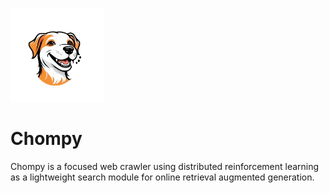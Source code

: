 <img src="./logo.png" width="150px"></img>

# Chompy

Chompy is a focused web crawler using distributed reinforcement learning as a lightweight search module for online retrieval augmented generation.